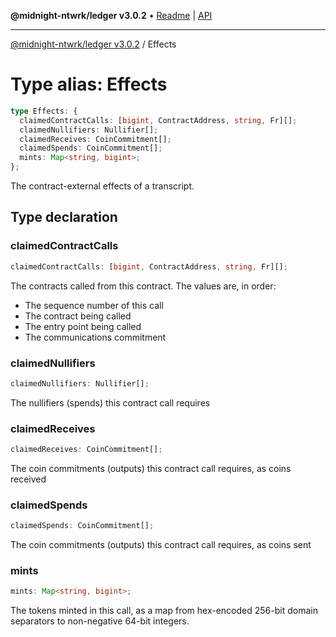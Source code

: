 **@midnight-ntwrk/ledger v3.0.2** • [Readme](../README.md) \| [API](../globals.md)

***

[@midnight-ntwrk/ledger v3.0.2](../README.md) / Effects

# Type alias: Effects

```ts
type Effects: {
  claimedContractCalls: [bigint, ContractAddress, string, Fr][];
  claimedNullifiers: Nullifier[];
  claimedReceives: CoinCommitment[];
  claimedSpends: CoinCommitment[];
  mints: Map<string, bigint>;
};
```

The contract-external effects of a transcript.

## Type declaration

### claimedContractCalls

```ts
claimedContractCalls: [bigint, ContractAddress, string, Fr][];
```

The contracts called from this contract. The values are, in order:

- The sequence number of this call
- The contract being called
- The entry point being called
- The communications commitment

### claimedNullifiers

```ts
claimedNullifiers: Nullifier[];
```

The nullifiers (spends) this contract call requires

### claimedReceives

```ts
claimedReceives: CoinCommitment[];
```

The coin commitments (outputs) this contract call requires, as coins
received

### claimedSpends

```ts
claimedSpends: CoinCommitment[];
```

The coin commitments (outputs) this contract call requires, as coins
sent

### mints

```ts
mints: Map<string, bigint>;
```

The tokens minted in this call, as a map from hex-encoded 256-bit domain
separators to non-negative 64-bit integers.
